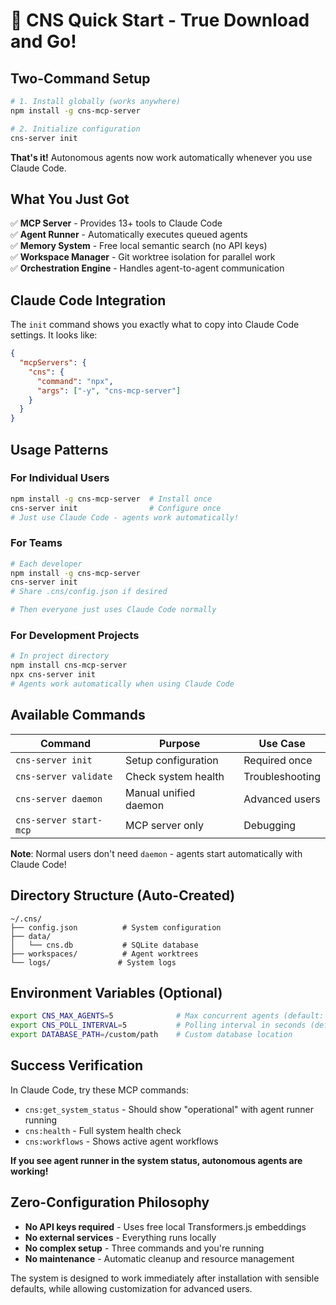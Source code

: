 # 🚀 CNS Quick Start - True Download and Go!

## Two-Command Setup

```bash
# 1. Install globally (works anywhere)
npm install -g cns-mcp-server

# 2. Initialize configuration  
cns-server init
```

**That's it!** Autonomous agents now work automatically whenever you use Claude Code.

## What You Just Got

✅ **MCP Server** - Provides 13+ tools to Claude Code  
✅ **Agent Runner** - Automatically executes queued agents  
✅ **Memory System** - Free local semantic search (no API keys)  
✅ **Workspace Manager** - Git worktree isolation for parallel work  
✅ **Orchestration Engine** - Handles agent-to-agent communication  

## Claude Code Integration

The `init` command shows you exactly what to copy into Claude Code settings. It looks like:

```json
{
  "mcpServers": {
    "cns": {
      "command": "npx",
      "args": ["-y", "cns-mcp-server"]
    }
  }
}
```

## Usage Patterns

### For Individual Users
```bash
npm install -g cns-mcp-server  # Install once
cns-server init                # Configure once  
# Just use Claude Code - agents work automatically!
```

### For Teams
```bash
# Each developer
npm install -g cns-mcp-server
cns-server init
# Share .cns/config.json if desired

# Then everyone just uses Claude Code normally
```

### For Development Projects
```bash
# In project directory
npm install cns-mcp-server
npx cns-server init
# Agents work automatically when using Claude Code
```

## Available Commands

| Command | Purpose | Use Case |
|---------|---------|----------|
| `cns-server init` | Setup configuration | Required once |
| `cns-server validate` | Check system health | Troubleshooting |
| `cns-server daemon` | Manual unified daemon | Advanced users |
| `cns-server start-mcp` | MCP server only | Debugging |

**Note**: Normal users don't need `daemon` - agents start automatically with Claude Code!

## Directory Structure (Auto-Created)

```
~/.cns/
├── config.json          # System configuration
├── data/
│   └── cns.db           # SQLite database
├── workspaces/          # Agent worktrees
└── logs/               # System logs
```

## Environment Variables (Optional)

```bash
export CNS_MAX_AGENTS=5              # Max concurrent agents (default: 3)
export CNS_POLL_INTERVAL=5           # Polling interval in seconds (default: 10)
export DATABASE_PATH=/custom/path    # Custom database location
```

## Success Verification

In Claude Code, try these MCP commands:
- `cns:get_system_status` - Should show "operational" with agent runner running
- `cns:health` - Full system health check
- `cns:workflows` - Shows active agent workflows

**If you see agent runner in the system status, autonomous agents are working!**

## Zero-Configuration Philosophy

- **No API keys required** - Uses free local Transformers.js embeddings
- **No external services** - Everything runs locally
- **No complex setup** - Three commands and you're running
- **No maintenance** - Automatic cleanup and resource management

The system is designed to work immediately after installation with sensible defaults, while allowing customization for advanced users.